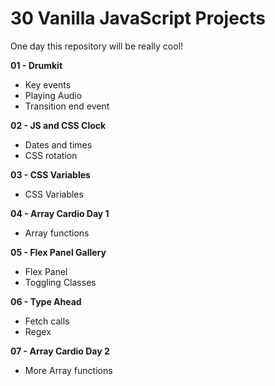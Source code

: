 # 30 Vanilla JavaScript Projects
One day this repository will be really cool!

**01 - Drumkit**
- Key events
- Playing Audio
- Transition end event

**02 - JS and CSS Clock**
- Dates and times
- CSS rotation

**03 - CSS Variables**
- CSS Variables

**04 - Array Cardio Day 1**
- Array functions

**05 - Flex Panel Gallery**
- Flex Panel
- Toggling Classes

**06 - Type Ahead**
- Fetch calls
- Regex

**07 - Array Cardio Day 2**
- More Array functions